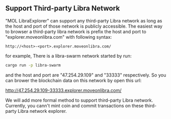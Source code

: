 
## Support Third-party Libra Network
"MOL LibraExplorer" can support any third-party Libra network as long as the host and port of those network is publicly accessible. The easiest way to browser a third-party libra network is prefix the host and port to "explorer.moveonlibra.com" with following syntax:

 ```plaintext
 http://<host>-<port>.explorer.moveonlibra.com/
 ```
for example, There is a libra-swarm network started by run:

 ```sh
 cargo run -p libra-swarm
 ```
and the host and port are "47.254.29.109" and "33333" respectively. So you can brower the blockchain data on this network by open this url:

http://47.254.29.109-33333.explorer.moveonlibra.com/

We will add more formal method to support third-party Libra network. Currently, you cann't mint coin and commit transactions on these third-party Libra network explorer.


